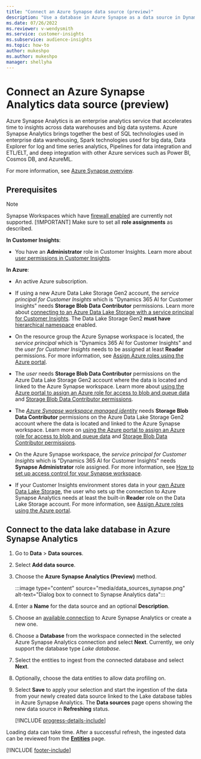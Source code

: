 ```yaml
---
title: "Connect an Azure Synapse data source (preview)"
description: "Use a database in Azure Synapse as a data source in Dynamics 365 Customer Insights."
ms.date: 07/26/2022
ms.reviewer: v-wendysmith
ms.service: customer-insights
ms.subservice: audience-insights
ms.topic: how-to
author: mukeshpo
ms.author: mukeshpo
manager: shellyha
---
```


# Connect an Azure Synapse Analytics data source (preview)

Azure Synapse Analytics is an enterprise analytics service that accelerates time to insights across data warehouses and big data systems. Azure Synapse Analytics brings together the best of SQL technologies used in enterprise data warehousing, Spark technologies used for big data, Data Explorer for log and time series analytics, Pipelines for data integration and ETL/ELT, and deep integration with other Azure services such as Power BI, Cosmos DB, and AzureML.

For more information, see [Azure Synapse overview](/azure/synapse-analytics/overview-what-is).

## Prerequisites

> [!NOTE]
> Synapse Workspaces which have [firewall enabled](/azure/synapse-analytics/security/synapse-workspace-ip-firewall) are currently not supported.
> [!IMPORTANT]
> Make sure to set all **role assignments** as described.  

**In Customer Insights**:

* You have an **Administrator** role in Customer Insights. Learn more about [user permissions in Customer Insights](permissions.md#add-users).

**In Azure**:

- An active Azure subscription.

- If using a new Azure Data Lake Storage Gen2 account, the *service principal for Customer Insights* which is "Dynamics 365 AI for Customer Insights" needs **Storage Blob Data Contributor** permissions. Learn more about [connecting to an Azure Data Lake Storage with a service principal for Customer Insights](connect-service-principal.md). The Data Lake Storage Gen2 **must have** [hierarchical namespace](/azure/storage/blobs/data-lake-storage-namespace) enabled.

- On the resource group the Azure Synapse workspace is located, the *service principal* which is "Dynamics 365 AI for Customer Insights" and the *user for Customer Insights* needs to be assigned at least **Reader** permissions. For more information, see [Assign Azure roles using the Azure portal](/azure/role-based-access-control/role-assignments-portal).

- The *user* needs **Storage Blob Data Contributor** permissions on the Azure Data Lake Storage Gen2 account where the data is located and linked to the Azure Synapse workspace. Learn more about [using the Azure portal to assign an Azure role for access to blob and queue data](/azure/storage/common/storage-auth-aad-rbac-portal) and [Storage Blob Data Contributor permissions](/azure/role-based-access-control/built-in-roles#storage-blob-data-contributor).

- The *[Azure Synapse workspace managed identity](/azure/synapse-analytics/security/synapse-workspace-managed-identity)* needs **Storage Blob Data Contributor** permissions on the Azure Data Lake Storage Gen2 account where the data is located and linked to the Azure Synapse workspace. Learn more on [using the Azure portal to assign an Azure role for access to blob and queue data](/azure/storage/common/storage-auth-aad-rbac-portal) and [Storage Blob Data Contributor permissions](/azure/role-based-access-control/built-in-roles#storage-blob-data-contributor).

- On the Azure Synapse workspace, the *service principal for Customer Insights* which is "Dynamics 365 AI for Customer Insights" needs **Synapse Administrator** role assigned. For more information, see [How to set up access control for your Synapse workspace](/azure/synapse-analytics/security/how-to-set-up-access-control).

- If your Customer Insights environment stores data in your [own Azure Data Lake Storage](own-data-lake-storage.md), the user who sets up the connection to Azure Synapse Analytics needs at least the built-in **Reader** role on the Data Lake Storage account. For more information, see [Assign Azure roles using the Azure portal](/azure/role-based-access-control/role-assignments-portal).

## Connect to the data lake database in Azure Synapse Analytics

1. Go to **Data** > **Data sources**.

1. Select **Add data source**.

1. Choose the **Azure Synapse Analytics (Preview)** method.

   :::image type="content" source="media/data_sources_synapse.png" alt-text="Dialog box to connect to Synapse Analytics data":::
  
1. Enter a **Name** for the data source and an optional **Description**.

1. Choose an [available connection](connections.md) to Azure Synapse Analytics or create a new one.

1. Choose a **Database** from the workspace connected in the selected Azure Synapse Analytics connection and select **Next**. Currently, we only support the database type *Lake database*.

1. Select the entities to ingest from the connected database and select **Next**.

1. Optionally, choose the data entities to allow data profiling on.

1. Select **Save** to apply your selection and start the ingestion of the data from your newly created data source linked to the Lake database tables in Azure Synapse Analytics. The **Data sources** page opens showing the new data source in **Refreshing** status.

   [!INCLUDE [progress-details-include](includes/progress-details-pane.md)]

Loading data can take time. After a successful refresh, the ingested data can be reviewed from the [**Entities**](entities.md) page.

[!INCLUDE [footer-include](includes/footer-banner.md)]
